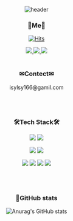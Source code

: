 <div align="center">

![header](https://capsule-render.vercel.app/api?type=waving&color=gradient&height=260&section=header&text=Hi%20there👋&fontSize=90)

### 🍒Me🍒
[![Hits](https://hits.seeyoufarm.com/api/count/incr/badge.svg?url=https%3A%2F%2Fgithub.com%2Fisylsy166%2Fhit-counter&count_bg=%23FFB6B6&title_bg=%239C9C9C&icon=baidu.svg&icon_color=%23FFFFFF&title=Hi&edge_flat=false)](https://hits.seeyoufarm.com)
 <div>
   <a href="https://sy-blog.tistory.com/" target="_blank">
   <img src="https://img.shields.io/badge/Blog-466BB0?style=for-the-badge&logo=Blogger&logoColor=white"/>

   <a href="https://www.instagram.com/sy_develop_log/" target="_blank">
    <img src="https://img.shields.io/badge/instagram-EF2D5E?style=for-the-badge&logo=Instagram&logoColor=white"/>
   </a>
  
   <a href="https://github.com/isylsy166" target="_blank">
    <img src="https://img.shields.io/badge/github-181717?style=for-the-badge&logo=Github&logoColor=white"/>
   </a>
</div>

<br/>

### ✉Contect✉
<p>isylsy166@gamil.com</p>

<br/><br/>

### 🛠Tech Stack🛠
<div>
<p>
    <img src="https://img.shields.io/badge/HTML-E34F26?style=for-the-badge&logo=Html5&logoColor=white"/>
   <img src="https://img.shields.io/badge/CSS-3DAD4B?style=for-the-badge&logo=Css3&logoColor=white"/>
</p>
<p>
   <img src="https://img.shields.io/badge/graphql-E10098?style=for-the-badge&logo=graphql&logoColor=white"/>
   <img src="https://img.shields.io/badge/rest api-3693F3?style=for-the-badge&logo=icloud&logoColor=white"/>
</p>
<p>
    <img src="https://img.shields.io/badge/JavaScript-F7DF1E?style=for-the-badge&logo=javascript&logoColor=white"/>
   <img src="https://img.shields.io/badge/typescript-3178C6?style=for-the-badge&logo=typescript&logoColor=white"/>
   <img src="https://img.shields.io/badge/react-61DAFB?style=for-the-badge&logo=react&logoColor=blue"/>
   <img src="https://img.shields.io/badge/next.js-8D5A9E?style=for-the-badge&logo=nextdotjs&logoColor=white"/>
</p>
</div>



<br/><br/>

### 🌱GitHub stats
![Anurag's GitHub stats](https://github-readme-stats.vercel.app/api?username=isylsy166&show_icons=true&theme=radical)

 
   
</div>




